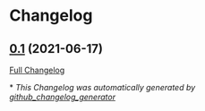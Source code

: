 # Changelog

## [0.1](https://github.com/gaborbernat/devpi-process/tree/0.1) (2021-06-17)

[Full Changelog](https://github.com/gaborbernat/devpi-process/compare/7a3226e048c90b86d7902c373b364a9b16e51a48...0.1)



\* *This Changelog was automatically generated by [github_changelog_generator](https://github.com/github-changelog-generator/github-changelog-generator)*
